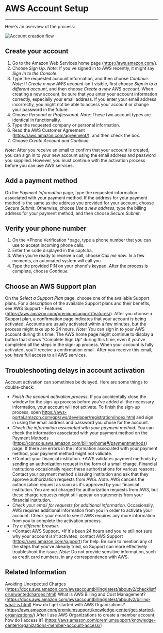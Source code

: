 # AWS Account Setup
-------------------------------------------


Here's an overview of the process: 

![Account creation flow](https://d1.awsstatic.com/support/KC/flowchart_create_activate_screenshot.03c94286f3bd003ef89200a1d0ece97eaf42b971.PNG)

## Create your account 



1. Go to the Amazon Web Services home page (https://aws.amazon.com/).
2. Choose *Sign Up*.
     *Note:* If you've signed in to AWS recently, it might say *Sign In to the Console*.
3. Type the requested account information, and then choose *Continue*.
     *Note:* If *Create a new AWS account* isn't visible, first choose *Sign in to a different account*, and then choose *Create a new AWS account*. When creating a new account, be sure that you enter your account information correctly, especially your email address. If you enter your email address incorrectly, you might not be able to access your account or change your password in the future.
4. Choose *Personal* or *Professional*.
     *Note:* These two account types are identical in functionality.
5. Type the requested company or personal information.
6. Read the AWS Customer Agreement (https://aws.amazon.com/agreement/), and then check the box.
7. Choose *Create Account and Continue*.

*Note:* After you receive an email to confirm that your account is created, you can sign in to your new account using the email address and password you supplied. However, you must continue with the activation process before you can use AWS services.


## Add a payment method 

On the *Payment Information* page, type the requested information associated with your payment method. If the address for your payment method is the same as the address you provided for your account, choose *Secure Submit*.
Otherwise, choose *Use a new address*, type the billing address for your payment method, and then choose *Secure Submit*. 

## Verify your phone number 


1. On the *Phone Verification *page, type a phone number that you can use to accept incoming phone calls.
2. Enter the code displayed in the captcha.
3. When you're ready to receive a call, choose *Call me now*. In a few moments, an automated system will call you.
4. Type the provided PIN on your phone's keypad. After the process is complete, choose *Continue*. 



## Choose an AWS Support plan 

On the *Select a Support Plan* page, choose one of the available Support plans. For a description of the available Support plans and their benefits, see AWS Support - Features (https://aws.amazon.com/premiumsupport/features/).
After you choose a Support plan, a confirmation page indicates that your account is being activated. Accounts are usually activated within a few minutes, but the process might take up to 24 hours.
*Note:* You can sign in to your AWS account during this time. The AWS home page might continue to display a button that shows "Complete Sign Up" during this time, even if you've completed all the steps in the sign-up process.
When your account is fully activated, you'll receive a confirmation email. After you receive this email, you have full access to all AWS services. 


## Troubleshooting delays in account activation 

Account activation can sometimes be delayed. Here are some things to double-check:

* *Finish the account activation process.* If you accidentally close the window for the sign-up process before you've added all the necessary information, your account will not activate. To finish the sign-up process, open https://aws-portal.amazon.com/gp/aws/developer/registration/index.html and sign in using the email address and password you chose for the account.
* *Check the information associated with your payment method.* You can check the information associated with your payment method on the Payment Methods (https://console.aws.amazon.com/billing/home#/paymentmethods) page. If there are errors in the information associated with your payment method, your payment method might not validate.
* *Contact your financial institution. *AWS validates payment methods by sending an authorization request in the form of a small charge. Financial institutions occasionally reject these authorizations for various reasons. Contact your payment method's issuing institution and ask that they approve authorization requests from AWS.
     *Note:* AWS cancels the authorization request as soon as it's approved by your financial institution. You are not charged for authorization requests from AWS, but these charge requests might still appear on statements from your financial institution.
* *Check your email for requests for additional information.* Occasionally, AWS requires additional information from you in order to activate your account. Check your email to see if AWS requires any more information from you to complete the activation process.
* *Try a different browser.*
* *Contact AWS Support. *If it's been 24 hours and you're still not sure why your account isn't activated, contact AWS Support (https://aws.amazon.com/support) for help. Be sure to mention any of the steps that you've already tried, so Support can more effectively troubleshoot the issue.
     *Note:* Do not provide sensitive information, such as credit card numbers, in any correspondence with AWS.



## Related Information 

Avoiding Unexpected Charges (https://docs.aws.amazon.com/awsaccountbilling/latest/aboutv2/checklistforunwantedcharges.html)
What is AWS Billing and Cost Management? (https://docs.aws.amazon.com/awsaccountbilling/latest/aboutv2/billing-what-is.html)
How do I get started with AWS Organizations? (https://aws.amazon.com/premiumsupport/knowledge-center/get-started-organizations/)
After I use AWS Organizations to create a member account, how do I access it? (https://aws.amazon.com/premiumsupport/knowledge-center/organizations-member-account-access/)
